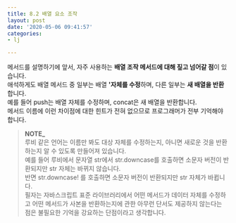 ```yaml
---
title: 8.2 배열 요소 조작
layout: post
date: '2020-05-06 09:41:57'
categories:
- lj

---
```


메서드를 설명하기에 앞서, 자주 사용하는 **배열 조작 메서드에 대해 짚고 넘어갈 점**이 있습니다.  
애석하게도 배열 메서드 중 일부는 배열 **'자체를 수정**하며, 다른 일부는 **새 배열을 반환**합니다.  
예를 들어 push는 배열 자체를 수정하며, concat은 새 배열을 반환합니다.  
메서드 이름에 이런 차이점에 대한 힌트가 전혀 없으므로 프로그래머가 전부 기억해야 합니다.

> **NOTE_**  
> 루비 같은 언어는 이름만 봐도 대상 자체를 수정하는지, 아니면 새로운 것을 반환하는지 알 수 있도록 만들어져 있습니다.  
> 예를 들어 루비에서 문자열 str에서 str.downcase를 호출하면 소문자 버전이 반환되지만 str 자체는 바뀌지 않습니다.  
> 반면 str.downcase! 를 호출하면 소문자 버전이 반환되지만 str 자체가 바뀝니다.  
> 필자는 자바스크립트 표준 라이브러리에서 어떤 메서드가 데이터 자체를 수정하고 어떤 메서드가 사본을 반환하는지에 관한 아무런 단서도 제공하지 않는다는 점은 불필요한 기억을 강요하는 단점이라고 생각합니다.